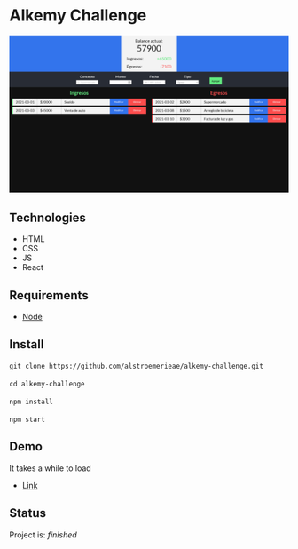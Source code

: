 # Alkemy Challenge

![Project image](project-preview.jpg)

## Technologies

- HTML
- CSS
- JS
- React

## Requirements
- [Node](https://nodejs.org/en/download/)

## Install

```
git clone https://github.com/alstroemerieae/alkemy-challenge.git

cd alkemy-challenge

npm install

npm start
```

## Demo
It takes a while to load
- [Link](https://modern-unexpected-cerise.glitch.me)

## Status

Project is: _finished_